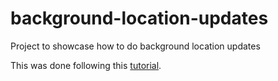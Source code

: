 # background-location-updates
Project to showcase how to do background location updates

This was done following this [tutorial](https://medium.com/@samermurad555/ios-background-processing-with-corelocation-97106943408c).
